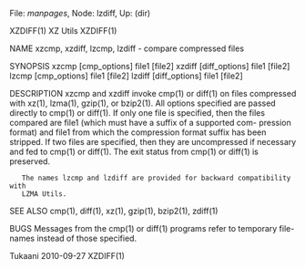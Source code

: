 File: *manpages*,  Node: lzdiff,  Up: (dir)

XZDIFF(1)                          XZ Utils                          XZDIFF(1)



NAME
       xzcmp, xzdiff, lzcmp, lzdiff - compare compressed files

SYNOPSIS
       xzcmp [cmp_options] file1 [file2]
       xzdiff [diff_options] file1 [file2]
       lzcmp [cmp_options] file1 [file2]
       lzdiff [diff_options] file1 [file2]

DESCRIPTION
       xzcmp  and  xzdiff  invoke  cmp(1)  or diff(1) on files compressed with
       xz(1), lzma(1), gzip(1), or bzip2(1).  All options specified are passed
       directly to cmp(1) or diff(1).  If only one file is specified, then the
       files compared are file1 (which must have a suffix of a supported  com-
       pression format) and file1 from which the compression format suffix has
       been stripped.  If two files are specified, then they are  uncompressed
       if necessary and fed to cmp(1) or diff(1).  The exit status from cmp(1)
       or diff(1) is preserved.

       The names lzcmp and lzdiff are provided for backward compatibility with
       LZMA Utils.

SEE ALSO
       cmp(1), diff(1), xz(1), gzip(1), bzip2(1), zdiff(1)

BUGS
       Messages  from  the cmp(1) or diff(1) programs refer to temporary file-
       names instead of those specified.



Tukaani                           2010-09-27                         XZDIFF(1)
